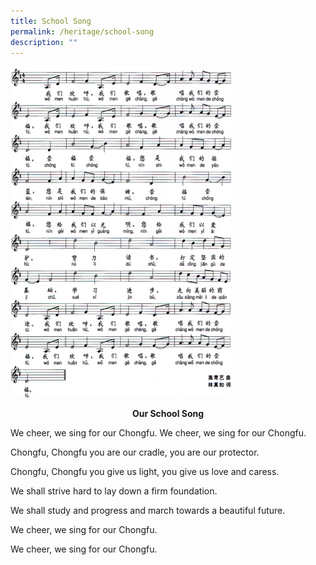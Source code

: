 ```yaml
---
title: School Song
permalink: /heritage/school-song
description: ""
---
```

<img src="/images/pic_schoolsong.jpeg" 
     style="width:70%">
		 
<strong><center> Our School Song</center></strong>

We cheer, we sing for our Chongfu. We cheer, we sing for our Chongfu.

Chongfu, Chongfu you are our cradle, you are our protector.

Chongfu, Chongfu you give us light, you give us love and caress.

We shall strive hard to lay down a firm foundation.

We shall study and progress and march towards a beautiful future.

We cheer, we sing for our Chongfu.

We cheer, we sing for our Chongfu.